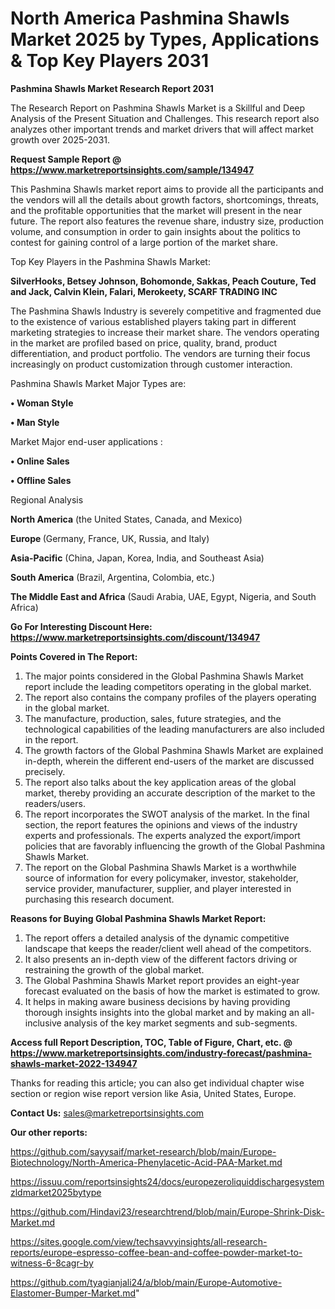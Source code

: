 # North America Pashmina Shawls Market 2025 by Types, Applications & Top Key Players 2031

<strong>Pashmina Shawls Market Research Report 2031</strong>

The Research Report on Pashmina Shawls Market is a Skillful and Deep Analysis of the Present Situation and Challenges. This research report also analyzes other important trends and market drivers that will affect market growth over 2025-2031.

<strong>Request Sample Report @ <a href=https://www.marketreportsinsights.com/sample/134947>https://www.marketreportsinsights.com/sample/134947</a></strong>

This Pashmina Shawls market report aims to provide all the participants and the vendors will all the details about growth factors, shortcomings, threats, and the profitable opportunities that the market will present in the near future. The report also features the revenue share, industry size, production volume, and consumption in order to gain insights about the politics to contest for gaining control of a large portion of the market share.

Top Key Players in the Pashmina Shawls Market:

<strong>SilverHooks, Betsey Johnson, Bohomonde, Sakkas, Peach Couture, Ted and Jack, Calvin Klein, Falari, Merokeety, SCARF TRADING INC</strong>

The Pashmina Shawls Industry is severely competitive and fragmented due to the existence of various established players taking part in different marketing strategies to increase their market share. The vendors operating in the market are profiled based on price, quality, brand, product differentiation, and product portfolio. The vendors are turning their focus increasingly on product customization through customer interaction.

Pashmina Shawls Market Major Types are:

<strong>• Woman Style

• Man Style</strong>

Market Major end-user applications :

<strong>• Online Sales

• Offline Sales</strong>

Regional Analysis

</u><strong><b>North America</b></strong> (the United States, Canada, and Mexico)

<strong><b>Europe </b></strong>(Germany, France, UK, Russia, and Italy)

<strong><b>Asia-Pacific</b></strong> (China, Japan, Korea, India, and Southeast Asia)

<strong><b>South America</b></strong> (Brazil, Argentina, Colombia, etc.)

<strong><b>The Middle East and Africa</b></strong> (Saudi Arabia, UAE, Egypt, Nigeria, and South Africa)

<strong>Go For Interesting Discount Here: <a href=https://www.marketreportsinsights.com/discount/134947>https://www.marketreportsinsights.com/discount/134947</a></strong>

<strong>Points Covered in The Report:</strong>
<ol>
  <li>The major points considered in the Global Pashmina Shawls Market report include the leading competitors operating in the global market.</li>
  <li>The report also contains the company profiles of the players operating in the global market.</li>
  <li>The manufacture, production, sales, future strategies, and the technological capabilities of the leading manufacturers are also included in the report.</li>
  <li>The growth factors of the Global Pashmina Shawls Market are explained in-depth, wherein the different end-users of the market are discussed precisely.</li>
  <li>The report also talks about the key application areas of the global market, thereby providing an accurate description of the market to the readers/users.</li>
  <li>The report incorporates the SWOT analysis of the market. In the final section, the report features the opinions and views of the industry experts and professionals. The experts analyzed the export/import policies that are favorably influencing the growth of the Global Pashmina Shawls Market.</li>
  <li>The report on the Global Pashmina Shawls Market is a worthwhile source of information for every policymaker, investor, stakeholder, service provider, manufacturer, supplier, and player interested in purchasing this research document.</li>
</ol>
<strong>Reasons for Buying Global Pashmina Shawls Market Report:</strong>

<ol>
  <li>The report offers a detailed analysis of the dynamic competitive landscape that keeps the reader/client well ahead of the competitors.</li>
  <li>It also presents an in-depth view of the different factors driving or restraining the growth of the global market.</li>
  <li>The Global Pashmina Shawls Market report provides an eight-year forecast evaluated on the basis of how the market is estimated to grow.</li>
  <li>It helps in making aware business decisions by having providing thorough insights insights into the global market and by making an all-inclusive analysis of the key market segments and sub-segments.</li>
</ol>
<strong>Access full Report Description, TOC, Table of Figure, Chart, etc. @ <a href=https://www.marketreportsinsights.com/industry-forecast/pashmina-shawls-market-2022-134947>https://www.marketreportsinsights.com/industry-forecast/pashmina-shawls-market-2022-134947</a></strong>


Thanks for reading this article; you can also get individual chapter wise section or region wise report version like Asia, United States, Europe.

<strong>Contact Us:</strong>
sales@marketreportsinsights.com

<strong>Our other reports:</strong>

<a href=https://github.com/sayysaif/market-research/blob/main/Europe-Biotechnology/North-America-Phenylacetic-Acid-PAA-Market.md>https://github.com/sayysaif/market-research/blob/main/Europe-Biotechnology/North-America-Phenylacetic-Acid-PAA-Market.md</a>

<a href=https://issuu.com/reportsinsights24/docs/europezeroliquiddischargesystemzldmarket2025bytype>https://issuu.com/reportsinsights24/docs/europezeroliquiddischargesystemzldmarket2025bytype</a>

<a href=https://github.com/Hindavi23/researchtrend/blob/main/Europe-Shrink-Disk-Market.md>https://github.com/Hindavi23/researchtrend/blob/main/Europe-Shrink-Disk-Market.md</a>

<a href=https://sites.google.com/view/techsavvyinsights/all-research-reports/europe-espresso-coffee-bean-and-coffee-powder-market-to-witness-6-8cagr-by>https://sites.google.com/view/techsavvyinsights/all-research-reports/europe-espresso-coffee-bean-and-coffee-powder-market-to-witness-6-8cagr-by</a>

<a href=https://github.com/tyagianjali24/a/blob/main/Europe-Automotive-Elastomer-Bumper-Market.md>https://github.com/tyagianjali24/a/blob/main/Europe-Automotive-Elastomer-Bumper-Market.md</a>"
